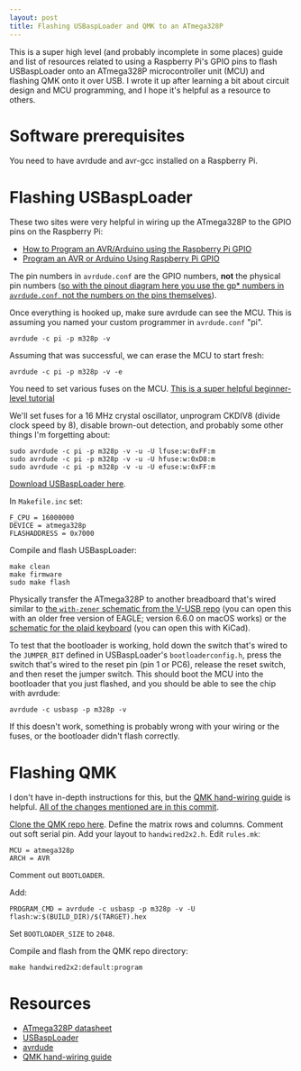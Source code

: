 ```yaml
---
layout: post
title: Flashing USBaspLoader and QMK to an ATmega328P 
---
```


This is a super high level (and probably incomplete in some places) guide and list of resources related to using a Raspberry Pi's GPIO pins to flash USBaspLoader onto an ATmega328P microcontroller unit (MCU) and flashing QMK onto it over USB. I wrote it up after learning a bit about circuit design and MCU programming, and I hope it's helpful as a resource to others.

# Software prerequisites

You need to have avrdude and avr-gcc installed on a Raspberry Pi.

# Flashing USBaspLoader

These two sites were very helpful in wiring up the ATmega328P to the GPIO pins on the Raspberry Pi:

* [How to Program an AVR/Arduino using the Raspberry Pi GPIO](http://ozzmaker.com/program-avr-using-raspberry-pi-gpio/)
* [Program an AVR or Arduino Using Raspberry Pi GPIO](https://learn.adafruit.com/program-an-avr-or-arduino-using-raspberry-pi-gpio-pins/configuration)

The pin numbers in `avrdude.conf` are the GPIO numbers, **not** the physical pin numbers ([so with the pinout diagram here you use the gp* numbers in `avrdude.conf`, not the numbers on the pins themselves](https://www.jameco.com/Jameco/workshop/circuitnotes/raspberry-pi-circuit-note.html)).

Once everything is hooked up, make sure avrdude can see the MCU. This is assuming you named your custom programmer in `avrdude.conf` "pi".

```
avrdude -c pi -p m328p -v
```

Assuming that was successful, we can erase the MCU to start fresh:

```
avrdude -c pi -p m328p -v -e
```

You need to set various fuses on the MCU. [This is a super helpful beginner-level tutorial](https://medium.com/@MasonWallerQVJ/setting-up-an-external-crystal-clock-source-with-fuse-bits-for-avr-atmega-microcontrollers-31b2e79ae09a)

We'll set fuses for a 16 MHz crystal oscillator, unprogram CKDIV8 (divide clock speed by 8), disable brown-out detection, and probably some other things I'm forgetting about:

```
sudo avrdude -c pi -p m328p -v -u -U lfuse:w:0xFF:m
sudo avrdude -c pi -p m328p -v -u -U hfuse:w:0xD8:m
sudo avrdude -c pi -p m328p -v -u -U efuse:w:0xFF:m
```

[Download USBaspLoader here](https://github.com/baerwolf/USBaspLoader).

In `Makefile.inc` set:

```
F_CPU = 16000000
DEVICE = atmega328p
FLASHADDRESS = 0x7000
```

Compile and flash USBaspLoader:

```
make clean
make firmware
sudo make flash
```

Physically transfer the ATmega328P to another breadboard that's wired similar to [the `with-zener` schematic from the V-USB repo](https://github.com/obdev/v-usb/tree/master/circuits) (you can open this with an older free version of EAGLE; version 6.6.0 on macOS works) or the [schematic for the plaid keyboard](https://github.com/hsgw/plaid/tree/master/pcb) (you can open this with KiCad).

To test that the bootloader is working, hold down the switch that's wired to the `JUMPER_BIT` defined in USBaspLoader's `bootloaderconfig.h`, press the switch that's wired to the reset pin (pin 1 or PC6), release the reset switch, and then reset the jumper switch. This should boot the MCU into the bootloader that you just flashed, and you should be able to see the chip with avrdude:

```
avrdude -c usbasp -p m328p -v
```

If this doesn't work, something is probably wrong with your wiring or the fuses, or the bootloader didn't flash correctly.

# Flashing QMK

I don't have in-depth instructions for this, but the [QMK hand-wiring guide](https://docs.qmk.fm/#/hand_wire) is helpful. [All of the changes mentioned are in this commit](https://github.com/brianmutualaid/qmk_firmware/commit/f95689318fb97fdd4c6400d2c89bdd4ccfceae79).

[Clone the QMK repo here](https://github.com/qmk/qmk_firmware). Define the matrix rows and columns. Comment out soft serial pin. Add your layout to `handwired2x2.h`. Edit `rules.mk`:

```
MCU = atmega328p
ARCH = AVR
```

Comment out `BOOTLOADER`.

Add:

```
PROGRAM_CMD = avrdude -c usbasp -p m328p -v -U flash:w:$(BUILD_DIR)/$(TARGET).hex
```

Set `BOOTLOADER_SIZE` to `2048`.

Compile and flash from the QMK repo directory:

```
make handwired2x2:default:program
```

# Resources

* [ATmega328P datasheet](http://ww1.microchip.com/downloads/en/DeviceDoc/ATmega48A-PA-88A-PA-168A-PA-328-P-DS-DS40002061A.pdf)
* [USBaspLoader](https://github.com/baerwolf/USBaspLoader)
* [avrdude](https://www.nongnu.org/avrdude/)
* [QMK hand-wiring guide](https://docs.qmk.fm/#/hand_wire)
